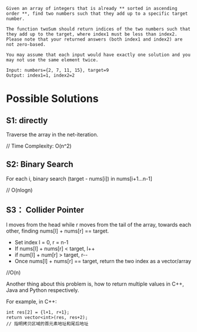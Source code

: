 	Given an array of integers that is already ** sorted in ascending order **, find two numbers such that they add up to a specific target number.

	The function twoSum should return indices of the two numbers such that they add up to the target, where index1 must be less than index2. Please note that your returned answers (both index1 and index2) are not zero-based.

	You may assume that each input would have exactly one solution and you may not use the same element twice.

	Input: numbers={2, 7, 11, 15}, target=9
	Output: index1=1, index2=2

# Possible Solutions

## S1: directly

Traverse the array in the net-iteration. 

// Time Complexity: O(n^2)

## S2: Binary Search

For each i, binary search (target - nums[i]) in nums[i+1...n-1]

// O(nlogn)

## S3： Collider Pointer

l moves from the head while r moves from the tail of the array, towards each other, finding nums[l] + nums[r] == target.

+ Set index l = 0, r = n-1
+ If nums[l] + nums[r] < target, l++
+ if num[l] + num[r] > target, r--
+ Once nums[l] + nums[r] == target, return the two index as a vector/array

//O(n)

Another thing about this problem is, how to return multiple values in C++, Java and Python respectively.

For example, in C++:

	int res[2] = {l+1, r+1};
	return vector<int>(res, res+2);
	// 指明拷贝区域的首元素地址和尾后地址